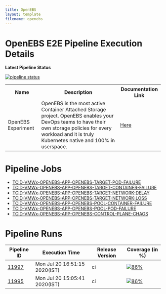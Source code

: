 ```yaml
---
title: OpenEBS
layout: template
filename: openebs
---
```


# **OpenEBS E2E Pipeline Execution Details**

**Latest Pipeline Status**

[![pipeline status](https://gitlab.mayadata.io/litmuschaos/litmus-e2e/badges/openebs/pipeline.svg)](https://gitlab.mayadata.io/litmuschaos/litmus-e2e/commits/openebs)


<table>
<tr>
<th> Name </th>
<th> Description </th>
<th> Documentation Link </th>
</tr>
<tr>
 <td> OpenEBS Experiment</td>
 <td> OpenEBS is the most active Container Attached Storage project. OpenEBS enables your DevOps teams to have their own storage policies for every workload and it is truly Kubernetes native and 100% in userspace. </td>
 <td>  <a href="https://docs.litmuschaos.io/docs/getstarted/"> Here </a> </td>
 </tr>
 </table>
 
 
# **Pipeline Jobs**

- [TCID-VMWx-OPENEBS-APP-OPENEBS-TARGET-POD-FAILURE](https://github.com/litmuschaos/litmus-e2e/tree/master/openebs-pipeline/openebs-target-pod-failure)
- [TCID-VMWx-OPENEBS-APP-OPENEBS-TARGET-CONTAINER-FAILURE](https://github.com/litmuschaos/litmus-e2e/tree/master/openebs-pipeline/openebs-target-container-failure)
- [TCID-VMWx-OPENEBS-APP-OPENEBS-TARGET-NETWORK-DELAY](https://github.com/litmuschaos/litmus-e2e/tree/master/openebs-pipeline/openebs-target-network-delay)
- [TCID-VMWx-OPENEBS-APP-OPENEBS-TARGET-NETWORK-LOSS](https://github.com/litmuschaos/litmus-e2e/tree/master/openebs-pipeline/openebs-target-network-loss)
- [TCID-VMWx-OPENEBS-APP-OPENEBS-POOL-CONTAINER-FAILURE](https://github.com/litmuschaos/litmus-e2e/tree/master/openebs-pipeline/openebs-pool-container-failure)
- [TCID-VMWx-OPENEBS-APP-OPENEBS-POOL-POD-FAILURE](https://github.com/litmuschaos/litmus-e2e/tree/master/openebs-pipeline/openebs-pool-pod-failure)
- [TCID-VMWx-OPENEBS-APP-OPENEBS-CONTROL-PLANE-CHAOS](https://github.com/litmuschaos/litmus-e2e/tree/master/openebs-pipeline/openebs-control-plane-chaos)


# **Pipeline Runs**

| Pipeline ID |   Execution Time        | Release Version | Coverage (in %) |
|---------|---------------------------|--------------|--------------|
|     <a href= "https://gitlab.mayadata.io/litmuschaos/litmus-e2e/pipelines/11997">11997</a>           |  Mon Jul 20 16:51:15 2020(IST)           | ci  | [![86%](https://progress-bar.dev/86)](https://bit.ly/396abMB)  |
|    <a href= "https://gitlab.mayadata.io/litmuschaos/litmus-e2e/pipelines/11995">11995</a>   |  Mon Jul 20 15:05:41 2020(IST)           |  ci     |  [![86%](https://progress-bar.dev/86)](https://bit.ly/396abMB)     |
